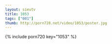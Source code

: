 ```yaml
--- 
layout: sieutv
title: 1053
tags: ["001"]
thumb: http://porn720.net/video/1053/poster.jpg
---
```

{% include porn720 key="1053" %} 
